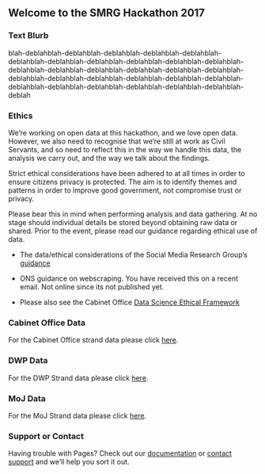 ## Welcome to the SMRG Hackathon 2017 



### Text Blurb

blah-deblahblah-deblahblah-deblahblah-deblahblah-deblahblah-deblahblah-deblahblah-deblahblah-deblahblah-deblahblah-deblahblah-deblahblah-deblahblah-deblahblah-deblahblah-deblahblah-deblahblah-deblahblah-deblahblah-deblahblah-deblahblah-deblahblah-deblahblah-deblahblah-deblahblah-deblahblah-deblahblah-deblahblah-deblahblah-deblah


### Ethics

We’re working on open data at this hackathon, and we love open data. However, we also need to recognise that we’re still at work as Civil Servants, and so need to reflect this in the way we handle this data, the analysis we carry out, and the way we talk about the findings. 

Strict ethical considerations have been adhered to at all times in order to ensure citizens privacy is protected. The aim is to identify themes and patterns in order to improve good government, not compromise trust or privacy. 

Please bear this in mind when performing analysis and data gathering. At no stage should individual details be stored beyond obtaining raw data or shared. Prior to the event, please read our guidance regarding ethical use of data. 

- The data/ethical considerations of the Social Media Research Group’s [guidance](https://www.dropbox.com/s/qohe9y6z7wlwh5e/GSR_Social_Media_Research_Guidance_-_Using_social_media_for_social_research.pdf?dl=0) 

- ONS guidance on webscraping.  You have received this on a recent email. Not online since its not published yet.

- Please also see the Cabinet Office [Data Science Ethical Framework](https://data.blog.gov.uk/wp-content/uploads/sites/164/2015/12/Data-science-ethics-short-for-blog-1.pdf)





### Cabinet Office Data


For the Cabinet Office strand data please click [here](https://www.dropbox.com/sh/01rzzniq3ocedq5/AADscQEQqDwe2ZKKVhJGgX_Na?dl=0).


### DWP Data


For the DWP Strand data please click [here](https://www.dropbox.com/sh/98ahbix8b71qexf/AACCQICIYyNmgVbTRTfbWPDLa?dl=0).


### MoJ Data


For the MoJ Strand data please click [here](https://www.dropbox.com/sh/vq0tyhkb3qsp1mt/AACxMyOgm6v8JS0tDpoUmlYKa?dl=0).






### Support or Contact

Having trouble with Pages? Check out our [documentation](https://help.github.com/categories/github-pages-basics/) or [contact support](https://github.com/contact) and we’ll help you sort it out.
